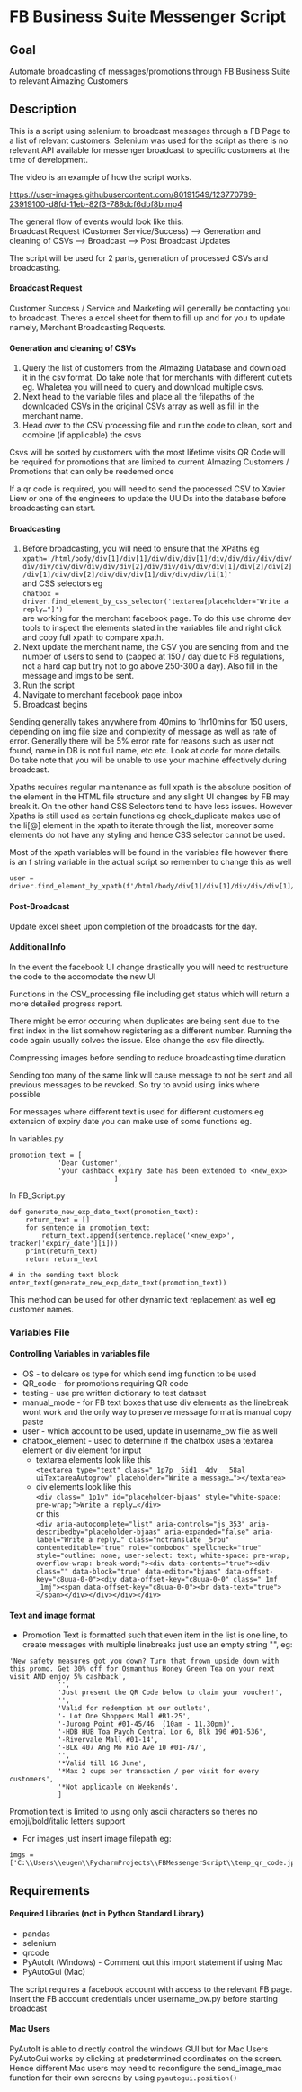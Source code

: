 # FB Business Suite Messenger Script  #

## Goal ## 
Automate broadcasting of messages/promotions through FB Business Suite to relevant Aimazing Customers 

## Description ##
This is a script using selenium to broadcast messages through a FB Page to a list of relevant customers. Selenium was used for the script as there is no relevant API available for messenger broadcast to specific customers at the time of development.

The video is an example of how the script works.

https://user-images.githubusercontent.com/80191549/123770789-23919100-d8fd-11eb-82f3-788dcf6dbf8b.mp4

The general flow of events would look like this: <br>
Broadcast Request (Customer Service/Success) -->  Generation and cleaning of CSVs --> Broadcast --> Post Broadcast Updates 

The script will be used for 2 parts, generation of processed CSVs and broadcasting. 

#### Broadcast Request ####
Customer Success / Service and Marketing will generally be contacting you to broadcast. Theres a excel sheet for them to fill up and for you to update namely, Merchant Broadcasting Requests.

#### Generation and cleaning of CSVs ####
1. Query the list of customers from the AImazing Database and download it in the csv format. Do take note that for merchants with different outlets eg. Whaletea you will need to query and download multiple csvs.
2. Next head to the variable files and place all the filepaths of the downloaded CSVs in the original CSVs array as well as fill in the merchant name.
3. Head over to the CSV processing file and run the code to clean, sort and combine (if applicable) the csvs


Csvs will be sorted by customers with the most lifetime visits
QR Code will be required for promotions that are limited to current AImazing Customers / Promotions that can only be reedemed once

If a qr code is required, you will need to send the processed CSV to Xavier Liew or one of the engineers to update the UUIDs into the database before broadcasting can start.


#### Broadcasting ####
1. Before broadcasting, you will need to ensure that the XPaths eg <br>`xpath='/html/body/div[1]/div[1]/div/div/div[1]/div/div/div/div/div/div/div/div/div/div/div/div[2]/div/div/div/div/div[1]/div[2]/div[2]/div[1]/div/div[2]/div/div/div[1]/div/div/div/li[1]' `<br> and CSS selectors eg <br> `chatbox = driver.find_element_by_css_selector('textarea[placeholder="Write a reply…"]')`<br> are working for the merchant facebook page. To do this use chrome dev tools to inspect the elements stated in the variables file and right click and copy full xpath to compare xpath. 
2. Next update the merchant name, the CSV you are sending from and the number of users to send to (capped at 150 / day due to FB regulations, not a hard cap but try not to go above 250-300 a day). Also fill in the message and imgs to be sent. 
3. Run the script
4. Navigate to merchant facebook page inbox
5. Broadcast begins

Sending generally takes anywhere from 40mins to 1hr10mins for 150 users, depending on img file size and complexity of message as well as rate of error. Generally there will be 5% error rate for reasons such as user not found, name in DB is not full name, etc etc. Look at code for more details. Do take note that you will be unable to use your machine effectively during broadcast. 

Xpaths requires regular maintenance as full xpath is the absolute position of the element in the HTML file structure and any slight UI changes by FB may break it. On the other hand CSS Selectors tend to have less issues. However Xpaths is still used as certain functions eg check_duplicate makes use of the li[@] element in the xpath to iterate through the list, moreover some elements do not have any styling and hence CSS selector cannot be used.

Most of the xpath variables will be found in the variables file however there is an f string variable in the actual script so remember to change this as well <br> 
```
user = driver.find_element_by_xpath(f'/html/body/div[1]/div[1]/div/div/div[1]/div/div/div/div/div/div/div/div/div/div/div/div[2]/div/div/div/div/div[1]/div[2]/div[2]/div[1]/div/div[2]/div/div/div[1]/div/div/div/li[{customer_position}]')
```

#### Post-Broadcast ####
Update excel sheet upon completion of the broadcasts for the day.


#### Additional Info ####
In the event the facebook UI change drastically you will need to restructure the code to the accomodate the new UI

Functions in the CSV_processing file including get status which will return a more detailed progress report. 

There might be error occuring when duplicates are being sent due to the first index in the list somehow registering as a different number. Running the code again usually solves the issue. Else change the csv file directly.

Compressing images before sending to reduce broadcasting time duration

Sending too many of the same link will cause message to not be sent and all previous messages to be revoked. So try to avoid using links where possible

For messages where different text is used for different customers eg extension of expiry date you can make use of some functions eg.

In variables.py
```
promotion_text = [
            'Dear Customer',
            'your cashback expiry date has been extended to <new_exp>'
                          ]
```
In FB_Script.py
```
def generate_new_exp_date_text(promotion_text):
    return_text = []
    for sentence in promotion_text:
        return_text.append(sentence.replace('<new_exp>', tracker['expiry_date'][i]))
    print(return_text)
    return return_text
  
# in the sending text block
enter_text(generate_new_exp_date_text(promotion_text))
```

This method can be used for other dynamic text replacement as well eg customer names.

### Variables File ###
#### Controlling Variables in variables file ####
* OS - to delcare os type for which send img function to be used 
* QR_code - for promotions requiring QR code 
* testing - use pre written dictionary to test dataset
* manual_mode - for FB text boxes that use div elements as the linebreak wont work and the only way to preserve message format is manual copy paste
* user - which account to be used, update in username_pw file as well
* chatbox_element - used to determine if the chatbox uses a textarea element or div element for input
  * textarea elements look like this <br> `<textarea type="text" class="_1p7p _5id1 _4dv_ _58al uiTextareaAutogrow" placeholder="Write a message…"></textarea>`
  * div elements look like this <br> `<div class="_1p1v" id="placeholder-bjaas" style="white-space: pre-wrap;">Write a reply…</div>`<br> or this <br> `<div aria-autocomplete="list" aria-controls="js_353" aria-describedby="placeholder-bjaas" aria-expanded="false" aria-label="Write a reply…" class="notranslate _5rpu" contenteditable="true" role="combobox" spellcheck="true" style="outline: none; user-select: text; white-space: pre-wrap; overflow-wrap: break-word;"><div data-contents="true"><div class="" data-block="true" data-editor="bjaas" data-offset-key="c8uua-0-0"><div data-offset-key="c8uua-0-0" class="_1mf _1mj"><span data-offset-key="c8uua-0-0"><br data-text="true"></span></div></div></div></div>`

#### Text and image format ####

* Promotion Text is formatted such that even item in the list is one line, to create messages with multiple linebreaks just use an empty string "", eg:
```
'New safety measures got you down? Turn that frown upside down with this promo. Get 30% off for Osmanthus Honey Green Tea on your next visit AND enjoy 5% cashback',
            '',
            'Just present the QR Code below to claim your voucher!',
            '',
            'Valid for redemption at our outlets',
            '- Lot One Shoppers Mall #B1-25',
            '-Jurong Point #01-45/46  (10am - 11.30pm)',
            '-HDB HUB Toa Payoh Central Lor 6, Blk 190 #01-536',
            '-Rivervale Mall #01-14',
            '-BLK 407 Ang Mo Kio Ave 10 #01-747',
            '',
            '*Valid till 16 June',
            '*Max 2 cups per transaction / per visit for every customers',
            '*Not applicable on Weekends',
            ]
```
Promotion text is limited to using only ascii characters so theres no emoji/bold/italic letters support

* For images just insert image filepath eg:
```
imgs = ['C:\\Users\\eugen\\PycharmProjects\\FBMessengerScript\\temp_qr_code.jpg']
```

## Requirements ##
#### Required Libraries (not in Python Standard Library) ####
* pandas
* selenium
* qrcode
* PyAutoIt (Windows) - Comment out this import statement if using Mac
* PyAutoGui (Mac)   

The script requires a facebook account with access to the relevant FB page. Insert the FB account credentials under username_pw.py before starting broadcast

#### Mac Users ####
PyAutoIt is able to directly control the windows GUI but for Mac Users PyAutoGui works by clicking at predetermined coordinates on the screen. Hence different Mac users may need to reconfigure the send_image_mac function for their own screens by using `pyautogui.position()`
